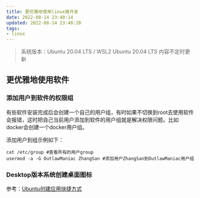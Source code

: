 ```yaml
---
title: 更优雅地使用linux做开发
date: 2022-08-14 23:40:14
updated: 2022-08-14 23:40:20
tags:
- linux
---
```


> 系统版本：Ubuntu 20.04 LTS / WSL2 Ubuntu 20.04 LTS
> 内容不定时更新

## 更优雅地使用软件

### 添加用户到软件的权限组

有些软件安装完成后会创建一个自己的用户组，有时如果不切换到root去使用软件会报错，这时把自己当前用户添加到软件的用户组就是解决权限问题。比如docker会创建一个docker用户组。

添加用户到组示例如下：
```shell
cat /etc/group #查看所有的用户group
usermod -a -G OutlawManiac ZhangSan #添加用户ZhangSan到OutlawManiac用户组
```

### Desktop版本系统创建桌面图标

参考：[Ubuntu创建应用快捷方式](https://lovexy.fun/2018/11/01/Ubuntu%E5%88%9B%E5%BB%BA%E5%BA%94%E7%94%A8%E5%BF%AB%E6%8D%B7%E6%96%B9%E5%BC%8F/)
